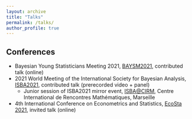 ```yaml
---
layout: archive
title: "Talks"
permalink: /talks/
author_profile: true
---
```


Conferences
---
* Bayesian Young Statisticians Meeting 2021, [BAYSM2021](https://events.stat.uconn.edu/BAYSM2021/), contributed talk (online)
* 2021 World Meeting of the International Society for Bayesian Analysis, [ISBA2021](https://events.stat.uconn.edu/ISBA2021/), contributed talk (prerecorded video + panel)
  * Junior session of ISBA2021 mirror event, [ISBA@CIRM](https://sites.google.com/view/isba-at-cirm/home), Centre International de Rencontres Mathématiques, Marseille
* 4th International Conference on Econometrics and Statistics, [EcoSta 2021](http://www.cmstatistics.org/EcoSta2021/), invited talk (online)
